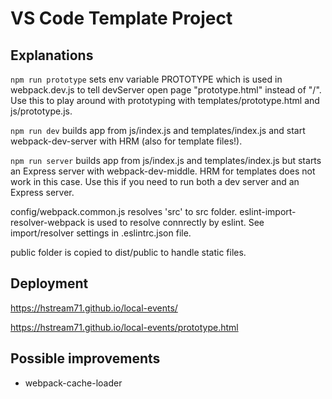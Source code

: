 # VS Code Template Project

## Explanations

`npm run prototype` sets env variable PROTOTYPE which is used in webpack.dev.js to tell devServer open page "prototype.html" instead of "/". Use this to play around with prototyping with templates/prototype.html and js/prototype.js.

`npm run dev` builds app from js/index.js and templates/index.js and start webpack-dev-server with HRM (also for template files!).

`npm run server` builds app from js/index.js and templates/index.js but starts an Express server with webpack-dev-middle. HRM for templates does not work in this case. Use this if you need to run both a dev server and an Express server.

config/webpack.common.js resolves 'src' to src folder. eslint-import-resolver-webpack is used to resolve connrectly by eslint. See import/resolver settings in .eslintrc.json file.

public folder is copied to dist/public to handle static files.

## Deployment

https://hstream71.github.io/local-events/

https://hstream71.github.io/local-events/prototype.html

## Possible improvements

- webpack-cache-loader